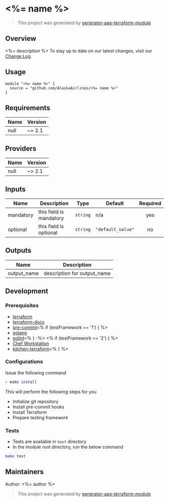 # <%= name %>

> This project was generated by [generator-aag-terraform-module](https://github.com/AlaskaAirlines/generator-aag-terraform-module)

## Overview

<%= description %>
To stay up to date on our latest changes, visit our [Change Log](./docs/CHANGELOG.md).

## Usage

```hcl
module "<%= name %>" {
  source = "github.com/AlaskaAirlines/<%= name %>"
}
```

<!-- BEGINNING OF PRE-COMMIT-TERRAFORM DOCS HOOK -->
## Requirements

| Name | Version |
|------|---------|
| null | ~> 2.1 |

## Providers

| Name | Version |
|------|---------|
| null | ~> 2.1 |

## Inputs

| Name | Description | Type | Default | Required |
|------|-------------|------|---------|:--------:|
| mandatory | this field is mandatory | `string` | n/a | yes |
| optional | this field is optional | `string` | `"default_value"` | no |

## Outputs

| Name | Description |
|------|-------------|
| output\_name | description for output\_name |

<!-- END OF PRE-COMMIT-TERRAFORM DOCS HOOK -->

## Development

### Prerequisites

- [terraform](https://learn.hashicorp.com/terraform/getting-started/install#installing-terraform)
- [terraform-docs](https://github.com/segmentio/terraform-docs)
- [pre-commit](https://pre-commit.com/#install)<% if (testFramework == '1') { %>
- [golang](https://golang.org/doc/install#install)
- [golint](https://github.com/golang/lint#installation)<% } -%>
<% if (testFramework == '2') { %>
- [Chef Workstation](https://downloads.chef.io/chef-workstation/)
- [kitchen-terraform](https://rubygems.org/gems/kitchen-terraform)<% } %>

### Configurations

Issue the following command

```sh
> make install
```

This will perform the following steps for you

- Initialize git repository
- Install pre-commit hooks
- Install Terraform
- Prepare testing framework

### Tests

- Tests are available in `test` directory
- In the module root directory, run the below command

```sh
make test
```

## Maintainers

Author: <%= author %>

> This project was generated by [generator-aag-terraform-module](https://github.com/AlaskaAirlines/generator-aag-terraform-module)
